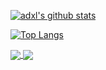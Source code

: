 [![adxl's github stats](https://github-readme-stats.vercel.app/api?username=adxl&include_all_commits=true&count_private=true&show_icons=true)](https://github.com/adxl?tab=repositories)

[![Top Langs](https://github-readme-stats.vercel.app/api/top-langs/?username=adxl&hide=html,css,shell)](https://github.com/adxl?tab=repositories)


<a href="https://github.com/adxl?tab=repositories">
  <img align="center" src="https://github-readme-stats.vercel.app/api?username=adxl&include_all_commits=true&count_private=true&show_icons=true" />
</a>
<a href="https://github.com/adxl?tab=repositories">
  <img align="center" src="https://github-readme-stats.vercel.app/api/top-langs/?username=adxl&hide=shell&layout=compact" />
</a>
